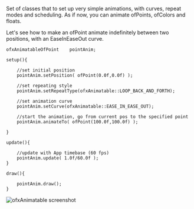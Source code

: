 Set of classes that to set up very simple animations, with curves, repeat modes and scheduling. As if now, you can animate ofPoints, ofColors and floats.

Let's see how to make an ofPoint animate indefinitely between two positions, with an EaseInEaseOut curve.

	ofxAnimatableOfPoint	pointAnim;

	setup(){		
	
		//set initial position
		pointAnim.setPosition( ofPoint(0.0f,0.0f) );

		//set repeating style
 		pointAnim.setRepeatType(ofxAnimatable::LOOP_BACK_AND_FORTH);

		//set animation curve
		pointAnim.setCurve(ofxAnimatable::EASE_IN_EASE_OUT);

		//start the animation, go from current pos to the specified point
		pointAnim.animateTo( ofPoint(100.0f,100.0f) );

	}

	update(){

		//update with App timebase (60 fps)
		pointAnim.update( 1.0f/60.0f );
	}

	draw(){

		pointAnim.draw();	
	}



![ofxAnimatable screenshot](http://farm8.staticflickr.com/7214/6863126704_4ce47b2f56_z.jpg)

